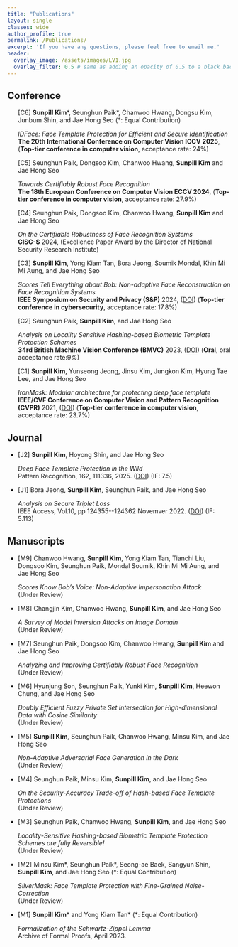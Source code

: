 ```yaml
---
title: "Publications"
layout: single
classes: wide
author_profile: true
permalink: /Publications/
excerpt: 'If you have any questions, please feel free to email me.'
header:
  overlay_image: /assets/images/LV1.jpg
  overlay_filter: 0.5 # same as adding an opacity of 0.5 to a black background
---
```



## Conference

<ul type="none">
<li> 
  [C6] <b>Sunpill Kim</b>*, Seunghun Paik*, Chanwoo Hwang, Dongsu Kim, Junbum Shin, and Jae Hong Seo (*: Equal Contribution)
      <p>
          <i>IDFace: Face Template Protection for Efficient and Secure Identification</i> 
          <br>
          <b>The 20th International Conference on Computer Vision ICCV 2025</b>, (<b>Top-tier conference in computer vision</b>, acceptance rate: 24%)
      </p>  
</li>
<li> 
  [C5] Seunghun Paik, Dongsoo Kim, Chanwoo Hwang, <b>Sunpill Kim</b> and Jae Hong Seo
      <p>
          <i>Towards Certifiably Robust Face Recognition</i> 
          <br>
          <b>The 18th European Conference on Computer Vision ECCV 2024</b>, (<b>Top-tier conference in computer vision</b>, acceptance rate: 27.9%)
      </p>  
</li>  
<li> 
  [C4] Seunghun Paik, Dongsoo Kim, Chanwoo Hwang, <b>Sunpill Kim</b> and Jae Hong Seo
      <p>
          <i>On the Certifiable Robustness of Face Recognition Systems</i> 
          <br>
          <b>CISC-S</b> 2024, (Excellence Paper Award by the Director of National Security Research Institute)
      </p>  
</li>   
<li> 
  [C3] <b>Sunpill Kim</b>, Yong Kiam Tan, Bora Jeong, Soumik Mondal, Khin Mi Mi Aung, and Jae Hong Seo
      <p>
          <i>Scores Tell Everything about Bob: Non-adaptive Face Reconstruction on Face Recognition Systems</i> 
          <br>
          <b>IEEE Symposium on Security and Privacy (S&P)</b> 2024, (<A href="https://www.computer.org/csdl/proceedings-article/sp/2024/313000a161/1Ub24A2RzHi">DOI</A>) (<b>Top-tier conference in cybersecurity</b>, acceptance rate: 17.8%)
      </p>  
</li>
<li> 
  [C2] Seunghun Paik, <b>Sunpill Kim</b>, and Jae Hong Seo
      <p>
          <i>Analysis on Locality Sensitive Hashing-based Biometric Template Protection Schemes</i> 
          <br>
          <b>34rd British Machine Vision Conference (BMVC)</b> 2023, (<A href="https://papers.bmvc2023.org/0535.pdf">DOI</A>) (<b>Oral</b>, oral acceptance rate:9%)
      </p>  
</li>
<li> 
  [C1] <b>Sunpill Kim</b>, Yunseong Jeong, Jinsu Kim, Jungkon Kim, Hyung Tae Lee, and Jae Hong Seo
      <p>
          <i>IronMask: Modular architecture for protecting deep face template</i> 
          <br>
          <b>IEEE/CVF Conference on Computer Vision and Pattern Recognition (CVPR)</b> 2021, (<A href="https://openaccess.thecvf.com/content/CVPR2021/html/Kim_IronMask_Modular_Architecture_for_Protecting_Deep_Face_Template_CVPR_2021_paper.html">DOI</A>) (<b>Top-tier conference in computer vision</b>, acceptance rate: 23.7%)
      </p>  
</li>  
</ul>

## Journal

<ul>
<li> 
  [J2] <b>Sunpill Kim</b>, Hoyong Shin, and Jae Hong Seo
      <p>
          <i>Deep Face Template Protection in the Wild</i> 
          <br>
          Pattern Recognition, 162, 111336, 2025. (<A href="https://www.sciencedirect.com/science/article/abs/pii/S0031320324010872">DOI</A>) (IF: 7.5)
      </p>  
</li>
<li> 
  [J1] Bora Jeong, <b>Sunpill Kim</b>, Seunghun Paik, and Jae Hong Seo
      <p>
          <i>Analysis on Secure Triplet Loss</i> 
          <br>
          IEEE Access, Vol.10, pp 124355--124362  Novemver 2022. (<A href="https://ieeexplore.ieee.org/document/9965373">DOI</A>) (IF: 5.113)
      </p>  
</li>
</ul>

## Manuscripts

<ul>
<li> 
  [M9] Chanwoo Hwang, <b>Sunpill Kim</b>, Yong Kiam Tan, Tianchi Liu, Dongsoo Kim, Seunghun Paik, Mondal Soumik, Khin Mi Mi Aung, and Jae Hong Seo
      <p>
          <i>Scores Know Bob’s Voice: Non-Adaptive Impersonation Attack</i> 
          <br>
          (Under Review)
      </p>  
</li>  
<li> 
  [M8] Changjin Kim, Chanwoo Hwang, <b>Sunpill Kim</b>, and Jae Hong Seo
      <p>
          <i>A Survey of Model Inversion Attacks on Image Domain</i> 
          <br>
          (Under Review)
      </p>  
</li>  
<li> 
  [M7] Seunghun Paik, Dongsoo Kim, Chanwoo Hwang, <b>Sunpill Kim</b> and Jae Hong Seo
      <p>
          <i>Analyzing and Improving Certifiably Robust Face Recognition</i> 
          <br>
          (Under Review)
      </p>  
</li>  
<li> 
  [M6] Hyunjung Son, Seunghun Paik, Yunki Kim, <b>Sunpill Kim</b>, Heewon Chung, and Jae Hong Seo
      <p>
          <i>Doubly Efficient Fuzzy Private Set Intersection for High-dimensional Data with Cosine Similarity</i> 
          <br>
          (Under Review)
      </p>  
</li>  
<li> 
  [M5] <b>Sunpill Kim</b>, Seunghun Paik, Chanwoo Hwang, Minsu Kim, and Jae Hong Seo
      <p>
          <i>Non-Adaptive Adversarial Face Generation in the Dark</i> 
          <br>
          (Under Review)
      </p>  
</li>  
<li> 
  [M4] Seunghun Paik, Minsu Kim, <b>Sunpill Kim</b>, and Jae Hong Seo
      <p>
          <i>On the Security-Accuracy Trade-off of Hash-based Face Template Protections</i> 
          <br>
          (Under Review)
      </p>  
</li>  
<li> 
  [M3] Seunghun Paik, Chanwoo Hwang, <b>Sunpill Kim</b>, and Jae Hong Seo
      <p>
          <i>Locality-Sensitive Hashing-based Biometric Template Protection Schemes are fully Reversible!</i> 
          <br>
          (Under Review)
      </p>  
</li>  
<li> 
  [M2] Minsu Kim*, Seunghun Paik*, Seong-ae Baek, Sangyun Shin, <b>Sunpill Kim</b>, and Jae Hong Seo (*: Equal Contribution)
      <p>
          <i>SilverMask: Face Template Protection with Fine-Grained Noise-Correction</i> 
          <br>
          (Under Review)
      </p>  
</li>
<li> 
  [M1] <b>Sunpill Kim</b>* and Yong Kiam Tan* (*: Equal Contribution)
      <p>
          <i>Formalization of the Schwartz-Zippel Lemma</i> 
          <br>
          Archive of Formal Proofs, April 2023.
      </p>  
</li>
</ul>




